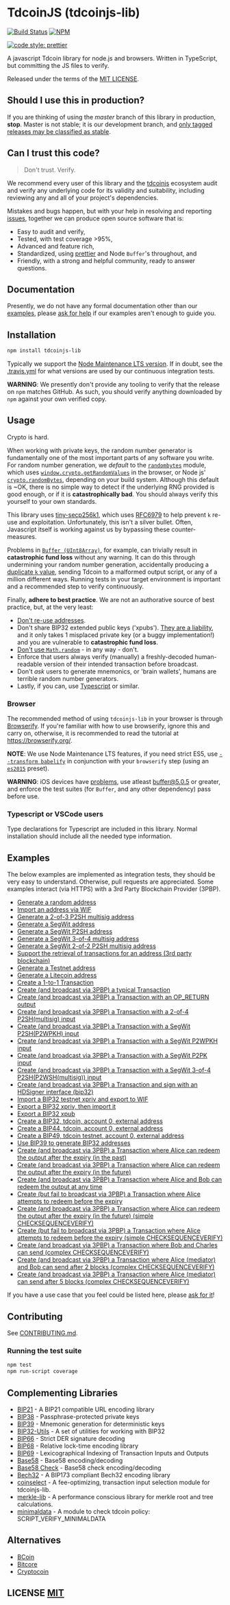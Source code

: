 # TdcoinJS (tdcoinjs-lib)
[![Build Status](https://travis-ci.org/tdcoinjs/tdcoinjs-lib.png?branch=master)](https://travis-ci.org/tdcoinjs/tdcoinjs-lib)
[![NPM](https://img.shields.io/npm/v/tdcoinjs-lib.svg)](https://www.npmjs.org/package/tdcoinjs-lib)

[![code style: prettier](https://img.shields.io/badge/code_style-prettier-ff69b4.svg?style=flat-square)](https://github.com/prettier/prettier)

A javascript Tdcoin library for node.js and browsers. Written in TypeScript, but committing the JS files to verify.

Released under the terms of the [MIT LICENSE](LICENSE).

## Should I use this in production?
If you are thinking of using the *master* branch of this library in production, **stop**.
Master is not stable; it is our development branch, and [only tagged releases may be classified as stable](https://github.com/tdcoinjs/tdcoinjs-lib/tags).


## Can I trust this code?
> Don't trust. Verify.

We recommend every user of this library and the [tdcoinjs](https://github.com/tdcoinjs) ecosystem audit and verify any underlying code for its validity and suitability,  including reviewing any and all of your project's dependencies.

Mistakes and bugs happen, but with your help in resolving and reporting [issues](https://github.com/tdcoinjs/tdcoinjs-lib/issues), together we can produce open source software that is:

- Easy to audit and verify,
- Tested, with test coverage >95%,
- Advanced and feature rich,
- Standardized, using [prettier](https://github.com/prettier/prettier) and Node `Buffer`'s throughout, and
- Friendly, with a strong and helpful community, ready to answer questions.


## Documentation
Presently,  we do not have any formal documentation other than our [examples](#examples), please [ask for help](https://github.com/tdcoinjs/tdcoinjs-lib/issues/new) if our examples aren't enough to guide you.


## Installation
``` bash
npm install tdcoinjs-lib
```

Typically we support the [Node Maintenance LTS version](https://github.com/nodejs/Release).
If in doubt, see the [.travis.yml](.travis.yml) for what versions are used by our continuous integration tests.

**WARNING**: We presently don't provide any tooling to verify that the release on `npm` matches GitHub.  As such, you should verify anything downloaded by `npm` against your own verified copy.


## Usage
Crypto is hard.

When working with private keys, the random number generator is fundamentally one of the most important parts of any software you write.
For random number generation, we *default* to the [`randombytes`](https://github.com/crypto-browserify/randombytes) module, which uses [`window.crypto.getRandomValues`](https://developer.mozilla.org/en-US/docs/Web/API/window.crypto.getRandomValues) in the browser, or Node js' [`crypto.randomBytes`](https://nodejs.org/api/crypto.html#crypto_crypto_randombytes_size_callback), depending on your build system.
Although this default is ~OK, there is no simple way to detect if the underlying RNG provided is good enough, or if it is **catastrophically bad**.
You should always verify this yourself to your own standards.

This library uses [tiny-secp256k1](https://github.com/tdcoinjs/tiny-secp256k1), which uses [RFC6979](https://tools.ietf.org/html/rfc6979) to help prevent `k` re-use and exploitation.
Unfortunately, this isn't a silver bullet.
Often, Javascript itself is working against us by bypassing these counter-measures.

Problems in [`Buffer (UInt8Array)`](https://github.com/feross/buffer), for example, can trivially result in **catastrophic fund loss** without any warning.
It can do this through undermining your random number generation, accidentally producing a [duplicate `k` value](https://www.nilsschneider.net/2013/01/28/recovering-tdcoin-private-keys.html), sending Tdcoin to a malformed output script, or any of a million different ways.
Running tests in your target environment is important and a recommended step to verify continuously.

Finally, **adhere to best practice**.
We are not an authorative source of best practice, but, at the very least:

* [Don't re-use addresses](https://en.tdcoin.it/wiki/Address_reuse).
* Don't share BIP32 extended public keys ('xpubs'). [They are a liability](https://tdcoin.stackexchange.com/questions/56916/derivation-of-parent-private-key-from-non-hardened-child), and it only takes 1 misplaced private key (or a buggy implementation!) and you are vulnerable to **catastrophic fund loss**.
* [Don't use `Math.random`](https://security.stackexchange.com/questions/181580/why-is-math-random-not-designed-to-be-cryptographically-secure) - in any way - don't.
* Enforce that users always verify (manually) a freshly-decoded human-readable version of their intended transaction before broadcast.
* Don't *ask* users to generate mnemonics, or 'brain wallets',  humans are terrible random number generators.
* Lastly, if you can, use [Typescript](https://www.typescriptlang.org/) or similar.


### Browser
The recommended method of using `tdcoinjs-lib` in your browser is through [Browserify](https://github.com/substack/node-browserify).
If you're familiar with how to use browserify, ignore this and carry on, otherwise, it is recommended to read the tutorial at https://browserify.org/.

**NOTE**: We use Node Maintenance LTS features, if you need strict ES5, use [`--transform babelify`](https://github.com/babel/babelify) in conjunction with your `browserify` step (using an [`es2015`](https://babeljs.io/docs/plugins/preset-es2015/) preset).

**WARNING**: iOS devices have [problems](https://github.com/feross/buffer/issues/136), use atleast [buffer@5.0.5](https://github.com/feross/buffer/pull/155) or greater,  and enforce the test suites (for `Buffer`, and any other dependency) pass before use.

### Typescript or VSCode users
Type declarations for Typescript are included in this library. Normal installation should include all the needed type information.

## Examples
The below examples are implemented as integration tests, they should be very easy to understand.
Otherwise, pull requests are appreciated.
Some examples interact (via HTTPS) with a 3rd Party Blockchain Provider (3PBP).

- [Generate a random address](https://github.com/tdcoinjs/tdcoinjs-lib/blob/master/test/integration/addresses.spec.ts)
- [Import an address via WIF](https://github.com/tdcoinjs/tdcoinjs-lib/blob/master/test/integration/addresses.spec.ts)
- [Generate a 2-of-3 P2SH multisig address](https://github.com/tdcoinjs/tdcoinjs-lib/blob/master/test/integration/addresses.spec.ts)
- [Generate a SegWit address](https://github.com/tdcoinjs/tdcoinjs-lib/blob/master/test/integration/addresses.spec.ts)
- [Generate a SegWit P2SH address](https://github.com/tdcoinjs/tdcoinjs-lib/blob/master/test/integration/addresses.spec.ts)
- [Generate a SegWit 3-of-4 multisig address](https://github.com/tdcoinjs/tdcoinjs-lib/blob/master/test/integration/addresses.spec.ts)
- [Generate a SegWit 2-of-2 P2SH multisig address](https://github.com/tdcoinjs/tdcoinjs-lib/blob/master/test/integration/addresses.spec.ts)
- [Support the retrieval of transactions for an address (3rd party blockchain)](https://github.com/tdcoinjs/tdcoinjs-lib/blob/master/test/integration/addresses.spec.ts)
- [Generate a Testnet address](https://github.com/tdcoinjs/tdcoinjs-lib/blob/master/test/integration/addresses.spec.ts)
- [Generate a Litecoin address](https://github.com/tdcoinjs/tdcoinjs-lib/blob/master/test/integration/addresses.spec.ts)
- [Create a 1-to-1 Transaction](https://github.com/tdcoinjs/tdcoinjs-lib/blob/master/test/integration/transactions.spec.ts)
- [Create (and broadcast via 3PBP) a typical Transaction](https://github.com/tdcoinjs/tdcoinjs-lib/blob/master/test/integration/transactions.spec.ts)
- [Create (and broadcast via 3PBP) a Transaction with an OP\_RETURN output](https://github.com/tdcoinjs/tdcoinjs-lib/blob/master/test/integration/transactions.spec.ts)
- [Create (and broadcast via 3PBP) a Transaction with a 2-of-4 P2SH(multisig) input](https://github.com/tdcoinjs/tdcoinjs-lib/blob/master/test/integration/transactions.spec.ts)
- [Create (and broadcast via 3PBP) a Transaction with a SegWit P2SH(P2WPKH) input](https://github.com/tdcoinjs/tdcoinjs-lib/blob/master/test/integration/transactions.spec.ts)
- [Create (and broadcast via 3PBP) a Transaction with a SegWit P2WPKH input](https://github.com/tdcoinjs/tdcoinjs-lib/blob/master/test/integration/transactions.spec.ts)
- [Create (and broadcast via 3PBP) a Transaction with a SegWit P2PK input](https://github.com/tdcoinjs/tdcoinjs-lib/blob/master/test/integration/transactions.spec.ts)
- [Create (and broadcast via 3PBP) a Transaction with a SegWit 3-of-4 P2SH(P2WSH(multisig)) input](https://github.com/tdcoinjs/tdcoinjs-lib/blob/master/test/integration/transactions.spec.ts)
- [Create (and broadcast via 3PBP) a Transaction and sign with an HDSigner interface (bip32)](https://github.com/tdcoinjs/tdcoinjs-lib/blob/master/test/integration/transactions.spec.ts)
- [Import a BIP32 testnet xpriv and export to WIF](https://github.com/tatdig/tdcoinjs-lib/blob/master/test/integration/bip32.spec.ts)
- [Export a BIP32 xpriv, then import it](https://github.com/tatdig/tdcoinjs-lib/blob/master/test/integration/bip32.spec.ts)
- [Export a BIP32 xpub](https://github.com/tatdig/tdcoinjs-lib/blob/master/test/integration/bip32.spec.ts)
- [Create a BIP32, tdcoin, account 0, external address](https://github.com/tatdig/tdcoinjs-lib/blob/master/test/integration/bip32.spec.ts)
- [Create a BIP44, tdcoin, account 0, external address](https://github.com/tatdig/tdcoinjs-lib/blob/master/test/integration/bip32.spec.ts)
- [Create a BIP49, tdcoin testnet, account 0, external address](https://github.com/tatdig/tdcoinjs-lib/blob/master/test/integration/bip32.spec.ts)
- [Use BIP39 to generate BIP32 addresses](https://github.com/tatdig/tdcoinjs-lib/blob/master/test/integration/bip32.spec.ts)
- [Create (and broadcast via 3PBP) a Transaction where Alice can redeem the output after the expiry (in the past)](https://github.com/tatdig/tdcoinjs-lib/blob/master/test/integration/cltv.spec.ts)
- [Create (and broadcast via 3PBP) a Transaction where Alice can redeem the output after the expiry (in the future)](https://github.com/tatdig/tdcoinjs-lib/blob/master/test/integration/cltv.spec.ts)
- [Create (and broadcast via 3PBP) a Transaction where Alice and Bob can redeem the output at any time](https://github.com/tatdig/tdcoinjs-lib/blob/master/test/integration/cltv.spec.ts)
- [Create (but fail to broadcast via 3PBP) a Transaction where Alice attempts to redeem before the expiry](https://github.com/tatdig/tdcoinjs-lib/blob/master/test/integration/cltv.spec.ts)
- [Create (and broadcast via 3PBP) a Transaction where Alice can redeem the output after the expiry (in the future) (simple CHECKSEQUENCEVERIFY)](https://github.com/tatdig/tdcoinjs-lib/blob/master/test/integration/csv.spec.ts)
- [Create (but fail to broadcast via 3PBP) a Transaction where Alice attempts to redeem before the expiry (simple CHECKSEQUENCEVERIFY)](https://github.com/tatdig/tdcoinjs-lib/blob/master/test/integration/csv.spec.ts)
- [Create (and broadcast via 3PBP) a Transaction where Bob and Charles can send (complex CHECKSEQUENCEVERIFY)](https://github.com/tatdig/tdcoinjs-lib/blob/master/test/integration/csv.spec.ts)
- [Create (and broadcast via 3PBP) a Transaction where Alice (mediator) and Bob can send after 2 blocks (complex CHECKSEQUENCEVERIFY)](https://github.com/tatdig/tdcoinjs-lib/blob/master/test/integration/csv.spec.ts)
- [Create (and broadcast via 3PBP) a Transaction where Alice (mediator) can send after 5 blocks (complex CHECKSEQUENCEVERIFY)](https://github.com/tatdig/tdcoinjs-lib/blob/master/test/integration/csv.spec.ts)

If you have a use case that you feel could be listed here, please [ask for it](https://github.com/tatdig/tdcoinjs-lib/issues/new)!


## Contributing
See [CONTRIBUTING.md](CONTRIBUTING.md).


### Running the test suite

``` bash
npm test
npm run-script coverage
```

## Complementing Libraries
- [BIP21](https://github.com/tatdig/bip21) - A BIP21 compatible URL encoding library
- [BIP38](https://github.com/tatdig/bip38) - Passphrase-protected private keys
- [BIP39](https://github.com/tatdig/bip39) - Mnemonic generation for deterministic keys
- [BIP32-Utils](https://github.com/tatdig/bip32-utils) - A set of utilities for working with BIP32
- [BIP66](https://github.com/tatdig/bip66) - Strict DER signature decoding
- [BIP68](https://github.com/tatdig/bip68) - Relative lock-time encoding library
- [BIP69](https://github.com/tatdig/bip69) - Lexicographical Indexing of Transaction Inputs and Outputs
- [Base58](https://github.com/cryptocoinjs/bs58) - Base58 encoding/decoding
- [Base58 Check](https://github.com/tatdig/bs58check) - Base58 check encoding/decoding
- [Bech32](https://github.com/tatdig/bech32) - A BIP173 compliant Bech32 encoding library
- [coinselect](https://github.com/tatdig/coinselect) - A fee-optimizing, transaction input selection module for tdcoinjs-lib.
- [merkle-lib](https://github.com/tatdig/merkle-lib) - A performance conscious library for merkle root and tree calculations.
- [minimaldata](https://github.com/tatdig/minimaldata) - A module to check tdcoin policy: SCRIPT_VERIFY_MINIMALDATA


## Alternatives
- [BCoin](https://github.com/indutny/bcoin)
- [Bitcore](https://github.com/bitpay/bitcore)
- [Cryptocoin](https://github.com/cryptocoinjs/cryptocoin)


## LICENSE [MIT](LICENSE)
